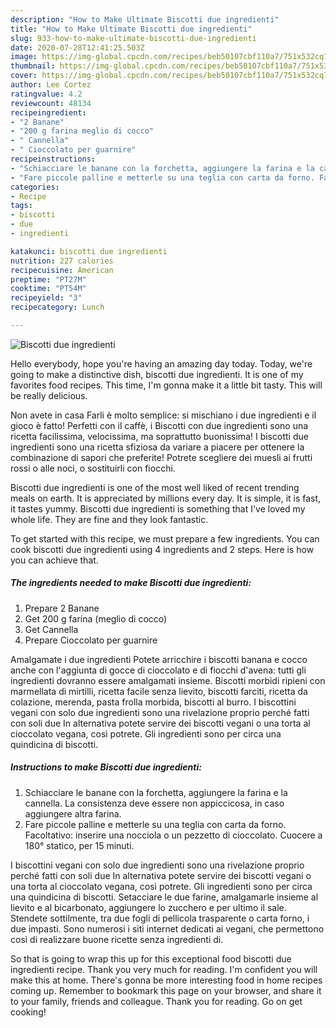 ```yaml
---
description: "How to Make Ultimate Biscotti due ingredienti"
title: "How to Make Ultimate Biscotti due ingredienti"
slug: 933-how-to-make-ultimate-biscotti-due-ingredienti
date: 2020-07-28T12:41:25.503Z
image: https://img-global.cpcdn.com/recipes/beb50107cbf110a7/751x532cq70/biscotti-due-ingredienti-recipe-main-photo.jpg
thumbnail: https://img-global.cpcdn.com/recipes/beb50107cbf110a7/751x532cq70/biscotti-due-ingredienti-recipe-main-photo.jpg
cover: https://img-global.cpcdn.com/recipes/beb50107cbf110a7/751x532cq70/biscotti-due-ingredienti-recipe-main-photo.jpg
author: Lee Cortez
ratingvalue: 4.2
reviewcount: 48134
recipeingredient:
- "2 Banane"
- "200 g farina meglio di cocco"
- " Cannella"
- " Cioccolato per guarnire"
recipeinstructions:
- "Schiacciare le banane con la forchetta, aggiungere la farina e la cannella. La consistenza deve essere non appiccicosa, in caso aggiungere altra farina."
- "Fare piccole palline e metterle su una teglia con carta da forno. Facoltativo: inserire una nocciola o un pezzetto di cioccolato. Cuocere a 180° statico, per 15 minuti."
categories:
- Recipe
tags:
- biscotti
- due
- ingredienti

katakunci: biscotti due ingredienti 
nutrition: 227 calories
recipecuisine: American
preptime: "PT27M"
cooktime: "PT54M"
recipeyield: "3"
recipecategory: Lunch

---
```



![Biscotti due ingredienti](https://img-global.cpcdn.com/recipes/beb50107cbf110a7/751x532cq70/biscotti-due-ingredienti-recipe-main-photo.jpg)

Hello everybody, hope you're having an amazing day today. Today, we're going to make a distinctive dish, biscotti due ingredienti. It is one of my favorites food recipes. This time, I'm gonna make it a little bit tasty. This will be really delicious.

Non avete in casa Farli è molto semplice: si mischiano i due ingredienti e il gioco è fatto! Perfetti con il caffè, i Biscotti con due ingredienti sono una ricetta facilissima, velocissima, ma soprattutto buonissima! I biscotti due ingredienti sono una ricetta sfiziosa da variare a piacere per ottenere la combinazione di sapori che preferite! Potrete scegliere dei muesli ai frutti rossi o alle noci, o sostituirli con fiocchi.

Biscotti due ingredienti is one of the most well liked of recent trending meals on earth. It is appreciated by millions every day. It is simple, it is fast, it tastes yummy. Biscotti due ingredienti is something that I've loved my whole life. They are fine and they look fantastic.


To get started with this recipe, we must prepare a few ingredients. You can cook biscotti due ingredienti using 4 ingredients and 2 steps. Here is how you can achieve that.

<!--inarticleads1-->

##### The ingredients needed to make Biscotti due ingredienti:

1. Prepare 2 Banane
1. Get 200 g farina (meglio di cocco)
1. Get  Cannella
1. Prepare  Cioccolato per guarnire


Amalgamate i due ingredienti Potete arricchire i biscotti banana e cocco anche con l&#39;aggiunta di gocce di cioccolato e di fiocchi d&#39;avena: tutti gli ingredienti dovranno essere amalgamati insieme. Biscotti morbidi ripieni con marmellata di mirtilli, ricetta facile senza lievito, biscotti farciti, ricetta da colazione, merenda, pasta frolla morbida, biscotti al burro. I biscottini vegani con solo due ingredienti sono una rivelazione proprio perché fatti con soli due In alternativa potete servire dei biscotti vegani o una torta al cioccolato vegana, così potrete. Gli ingredienti sono per circa una quindicina di biscotti. 

<!--inarticleads2-->

##### Instructions to make Biscotti due ingredienti:

1. Schiacciare le banane con la forchetta, aggiungere la farina e la cannella. La consistenza deve essere non appiccicosa, in caso aggiungere altra farina.
1. Fare piccole palline e metterle su una teglia con carta da forno. Facoltativo: inserire una nocciola o un pezzetto di cioccolato. Cuocere a 180° statico, per 15 minuti.


I biscottini vegani con solo due ingredienti sono una rivelazione proprio perché fatti con soli due In alternativa potete servire dei biscotti vegani o una torta al cioccolato vegana, così potrete. Gli ingredienti sono per circa una quindicina di biscotti. Setacciare le due farine, amalgamarle insieme al lievito e al bicarbonato, aggiungere lo zucchero e per ultimo il sale. Stendete sottilmente, tra due fogli di pellicola trasparente o carta forno, i due impasti. Sono numerosi i siti internet dedicati ai vegani, che permettono così di realizzare buone ricette senza ingredienti di. 

So that is going to wrap this up for this exceptional food biscotti due ingredienti recipe. Thank you very much for reading. I'm confident you will make this at home. There's gonna be more interesting food in home recipes coming up. Remember to bookmark this page on your browser, and share it to your family, friends and colleague. Thank you for reading. Go on get cooking!
